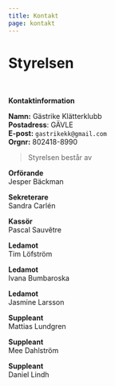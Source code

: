 ```yaml
---
title: Kontakt
page: kontakt
---
```


# Styrelsen

<br>

**Kontaktinformation**

**Namn:** Gästrike Klätterklubb\
**Postadress**: GÄVLE\
**E-post:** `gastrikekk@gmail.com`\
**Orgnr:** 802418-8990

> Styrelsen består av

**Orförande**\
Jesper Bäckman

**Sekreterare**\
Sandra Carlén

**Kassör**\
Pascal Sauvêtre

**Ledamot**\
Tim Löfström

**Ledamot**\
Ivana Bumbaroska

**Ledamot**\
Jasmine Larsson

**Suppleant**\
Mattias Lundgren

**Suppleant**\
Mee Dahlström

**Suppleant**\
Daniel Lindh
